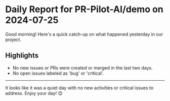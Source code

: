 # Daily Report for PR-Pilot-AI/demo on 2024-07-25

Good morning! Here's a quick catch-up on what happened yesterday in our project.

## Highlights
- No new issues or PRs were created or merged in the last two days.
- No open issues labeled as 'bug' or 'critical'.

---

It looks like it was a quiet day with no new activities or critical issues to address. Enjoy your day! 😊